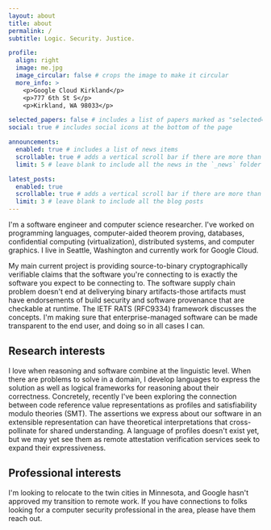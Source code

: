 ```yaml
---
layout: about
title: about
permalink: /
subtitle: Logic. Security. Justice.

profile:
  align: right
  image: me.jpg
  image_circular: false # crops the image to make it circular
  more_info: >
    <p>Google Cloud Kirkland</p>
    <p>777 6th St S</p>
    <p>Kirkland, WA 98033</p>

selected_papers: false # includes a list of papers marked as "selected={true}"
social: true # includes social icons at the bottom of the page

announcements:
  enabled: true # includes a list of news items
  scrollable: true # adds a vertical scroll bar if there are more than 3 news items
  limit: 5 # leave blank to include all the news in the `_news` folder

latest_posts:
  enabled: true
  scrollable: true # adds a vertical scroll bar if there are more than 3 new posts items
  limit: 3 # leave blank to include all the blog posts
---
```


I'm a software engineer and computer science researcher.
I've worked on programming languages, computer-aided theorem proving, databases, confidential computing (virtualization), distributed systems, and computer graphics.
I live in Seattle, Washington and currently work for Google Cloud.

My main current project is providing source-to-binary cryptographically verifiable claims that the software you're connecting to is exactly the software you expect to be connecting to.
The software supply chain problem doesn't end at deliverying binary artifacts-those artifacts must have endorsements of build security and software provenance that are checkable at runtime.
The IETF RATS (RFC9334) framework discusses the concepts.
I'm making sure that enterprise-managed software can be made transparent to the end user, and doing so in all cases I can.

## Research interests

I love when reasoning and software combine at the linguistic level.
When there are problems to solve in a domain, I develop languages to express the solution as well as logical frameworks for reasoning about their correctness.
Concretely, recently I've been exploring the connection between code reference value representations as profiles and satisfiability modulo theories (SMT).
The assertions we express about our software in an extensible representation can have theoretical interpretations that cross-pollinate for shared understanding.
A language of profiles doesn't exist yet, but we may yet see them as remote attestation verification services seek to expand their expressiveness.

## Professional interests

I'm looking to relocate to the twin cities in Minnesota, and Google hasn't approved my transition to remote work.
If you have connections to folks looking for a computer security professional in the area, please have them reach out.
